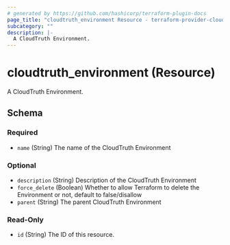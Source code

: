 ```yaml
---
# generated by https://github.com/hashicorp/terraform-plugin-docs
page_title: "cloudtruth_environment Resource - terraform-provider-cloudtruth"
subcategory: ""
description: |-
  A CloudTruth Environment.
---
```


# cloudtruth_environment (Resource)

A CloudTruth Environment.



<!-- schema generated by tfplugindocs -->
## Schema

### Required

- `name` (String) The name of the CloudTruth Environment

### Optional

- `description` (String) Description of the CloudTruth Environment
- `force_delete` (Boolean) Whether to allow Terraform to delete the Environment or not, default to false/disallow
- `parent` (String) The parent CloudTruth Environment

### Read-Only

- `id` (String) The ID of this resource.


